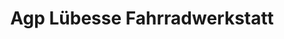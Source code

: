---
title: "Agp Lübesse Fahrradwerkstatt"
url: /luebesse/agp-luebesse-fahrradwerkstatt/
shop: Fahrrad
---